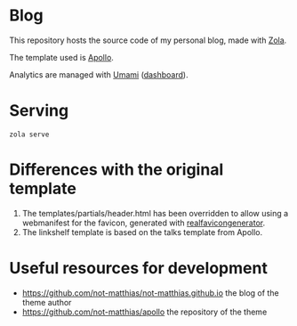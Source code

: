 # Blog

This repository hosts the source code of my personal blog, made with [Zola](https://www.getzola.org/).

The template used is [Apollo](https://github.com/not-matthias/apollo).

Analytics are managed with [Umami](umami.is) ([dashboard](https://eu.umami.is/websites/7141a5d9-837a-4daa-96f1-b22e8a3f3a1b)).

# Serving

```shell
zola serve
```

# Differences with the original template
1. The templates/partials/header.html has been overridden to allow using a webmanifest for the favicon, generated with [realfavicongenerator](https://realfavicongenerator.net).
2. The linkshelf template is based on the talks template from Apollo.

# Useful resources for development
- https://github.com/not-matthias/not-matthias.github.io the blog of the theme author
- https://github.com/not-matthias/apollo the repository of the theme